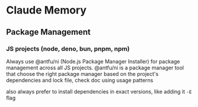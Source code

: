 # Claude Memory

## Package Management

### JS projects (node, deno, bun, pnpm, npm)
Always use @antfu/ni (Node.js Package Manager Installer) for package management across all JS projects. 
@antfu/ni is a package manager tool that choose the right package manager based on the project's dependencies and lock file, check doc using usage patterns

also always prefer to install dependencies in exact versions, like adding it `-E` flag

